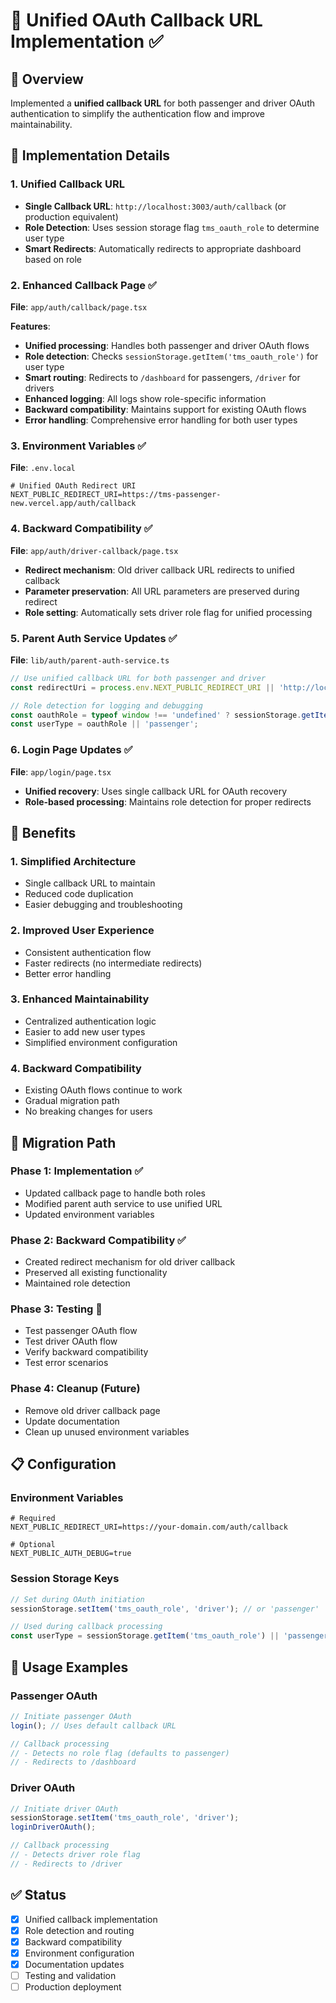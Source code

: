 # 🔄 Unified OAuth Callback URL Implementation ✅

## 🎯 **Overview**

Implemented a **unified callback URL** for both passenger and driver OAuth authentication to simplify the authentication flow and improve maintainability.

## 🔧 **Implementation Details**

### **1. Unified Callback URL**

- **Single Callback URL**: `http://localhost:3003/auth/callback` (or production equivalent)
- **Role Detection**: Uses session storage flag `tms_oauth_role` to determine user type
- **Smart Redirects**: Automatically redirects to appropriate dashboard based on role

### **2. Enhanced Callback Page** ✅
**File**: `app/auth/callback/page.tsx`

**Features**:
- **Unified processing**: Handles both passenger and driver OAuth flows
- **Role detection**: Checks `sessionStorage.getItem('tms_oauth_role')` for user type
- **Smart routing**: Redirects to `/dashboard` for passengers, `/driver` for drivers
- **Enhanced logging**: All logs show role-specific information
- **Backward compatibility**: Maintains support for existing OAuth flows
- **Error handling**: Comprehensive error handling for both user types

### **3. Environment Variables** ✅
**File**: `.env.local`

```env
# Unified OAuth Redirect URI
NEXT_PUBLIC_REDIRECT_URI=https://tms-passenger-new.vercel.app/auth/callback
```

### **4. Backward Compatibility** ✅
**File**: `app/auth/driver-callback/page.tsx`

- **Redirect mechanism**: Old driver callback URL redirects to unified callback
- **Parameter preservation**: All URL parameters are preserved during redirect
- **Role setting**: Automatically sets driver role flag for unified processing

### **5. Parent Auth Service Updates** ✅
**File**: `lib/auth/parent-auth-service.ts`

```typescript
// Use unified callback URL for both passenger and driver
const redirectUri = process.env.NEXT_PUBLIC_REDIRECT_URI || 'http://localhost:3003/auth/callback';

// Role detection for logging and debugging
const oauthRole = typeof window !== 'undefined' ? sessionStorage.getItem('tms_oauth_role') : null;
const userType = oauthRole || 'passenger';
```

### **6. Login Page Updates** ✅
**File**: `app/login/page.tsx`

- **Unified recovery**: Uses single callback URL for OAuth recovery
- **Role-based processing**: Maintains role detection for proper redirects

## 🚀 **Benefits**

### **1. Simplified Architecture**
- Single callback URL to maintain
- Reduced code duplication
- Easier debugging and troubleshooting

### **2. Improved User Experience**
- Consistent authentication flow
- Faster redirects (no intermediate redirects)
- Better error handling

### **3. Enhanced Maintainability**
- Centralized authentication logic
- Easier to add new user types
- Simplified environment configuration

### **4. Backward Compatibility**
- Existing OAuth flows continue to work
- Gradual migration path
- No breaking changes for users

## 🔄 **Migration Path**

### **Phase 1: Implementation** ✅
- Updated callback page to handle both roles
- Modified parent auth service to use unified URL
- Updated environment variables

### **Phase 2: Backward Compatibility** ✅
- Created redirect mechanism for old driver callback
- Preserved all existing functionality
- Maintained role detection

### **Phase 3: Testing** 🔄
- Test passenger OAuth flow
- Test driver OAuth flow
- Verify backward compatibility
- Test error scenarios

### **Phase 4: Cleanup** (Future)
- Remove old driver callback page
- Update documentation
- Clean up unused environment variables

## 📋 **Configuration**

### **Environment Variables**
```env
# Required
NEXT_PUBLIC_REDIRECT_URI=https://your-domain.com/auth/callback

# Optional
NEXT_PUBLIC_AUTH_DEBUG=true
```

### **Session Storage Keys**
```javascript
// Set during OAuth initiation
sessionStorage.setItem('tms_oauth_role', 'driver'); // or 'passenger'

// Used during callback processing
const userType = sessionStorage.getItem('tms_oauth_role') || 'passenger';
```

## 🎯 **Usage Examples**

### **Passenger OAuth**
```javascript
// Initiate passenger OAuth
login(); // Uses default callback URL

// Callback processing
// - Detects no role flag (defaults to passenger)
// - Redirects to /dashboard
```

### **Driver OAuth**
```javascript
// Initiate driver OAuth
sessionStorage.setItem('tms_oauth_role', 'driver');
loginDriverOAuth();

// Callback processing
// - Detects driver role flag
// - Redirects to /driver
```

## ✅ **Status**

- [x] Unified callback implementation
- [x] Role detection and routing
- [x] Backward compatibility
- [x] Environment configuration
- [x] Documentation updates
- [ ] Testing and validation
- [ ] Production deployment
